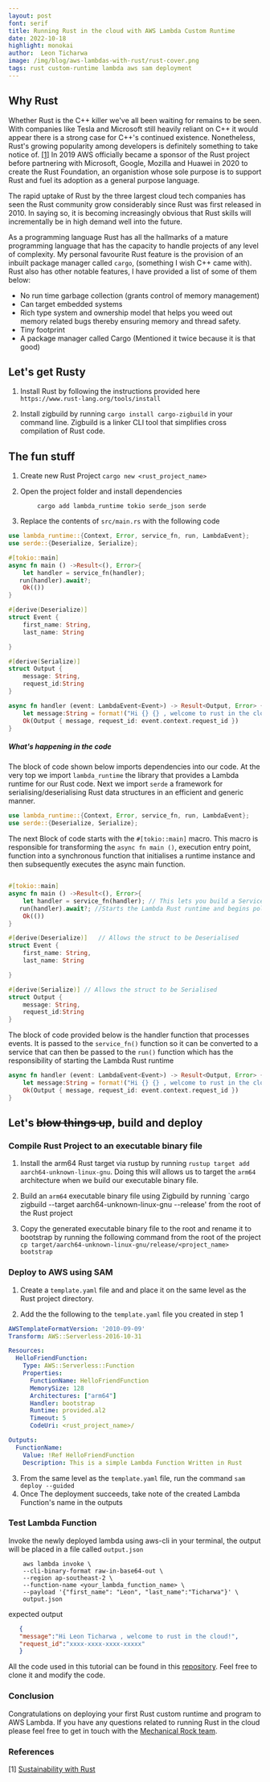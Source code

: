 ```yaml
---
layout: post
font: serif
title: Running Rust in the cloud with AWS Lambda Custom Runtime
date: 2022-10-18
highlight: monokai
author:  Leon Ticharwa
image: /img/blog/aws-lambdas-with-rust/rust-cover.png
tags: rust custom-runtime lambda aws sam deployment
---
```


## Why Rust
Whether Rust is the C++ killer we've all been waiting for remains to be seen. With companies like Tesla and Microsoft still heavily reliant on C++ it would appear there is a strong case for C++'s continued existence. Nonetheless, Rust's growing popularity among developers is definitely something to take notice of. [[1]](#references) In 2019 AWS officially became a sponsor of the Rust project before partnering with Microsoft, Google, Mozilla and Huawei in 2020 to create the Rust Foundation, an organistion whose sole purpose is to support Rust and fuel its adoption as a general purpose language. 

The rapid uptake of Rust by the three largest cloud tech companies has seen the Rust community grow considerably since Rust was first released in 2010. In saying so, it is becoming increasingly obvious that Rust skills will incrementally be in high demand well into the future. 

As a programming language Rust has all the hallmarks of a mature programming language that has the capacity to handle projects of any level of complexity. My personal favourite Rust feature is the provision of an inbuilt package manager called `cargo`, (something I wish C++ came with). Rust also has other notable features, I have provided a list of some of them below: 

- No run time garbage collection (grants control of memory management)
- Can target embedded systems
- Rich type system and ownership model that helps you weed out memory related bugs thereby ensuring memory and thread safety.
- Tiny footprint
- A package manager called Cargo (Mentioned it twice because it is that good)

## Let's get Rusty
1.  Install Rust  by following the instructions provided here `https://www.rust-lang.org/tools/install`

2. Install zigbuild by running ``` cargo install cargo-zigbuild ``` in your command line. Zigbuild is a linker CLI tool that simplifies cross compilation of Rust code. 

## The fun stuff
1. Create new Rust Project
``` cargo new <rust_project_name> ```

2.  Open the project folder and install dependencies 

``` 
        cargo add lambda_runtime tokio serde_json serde 
```

3. Replace the contents of `src/main.rs` with the following code 

~~~ rust
use lambda_runtime::{Context, Error, service_fn, run, LambdaEvent};
use serde::{Deserialize, Serialize};

#[tokio::main]
async fn main () ->Result<(), Error>{
    let handler = service_fn(handler);
   run(handler).await?;
    Ok(())
}

#[derive(Deserialize)]
struct Event {
    first_name: String,
    last_name: String

}

#[derive(Serialize)]
struct Output {
    message: String,
    request_id:String
}

async fn handler (event: LambdaEvent<Event>) -> Result<Output, Error> {
    let message:String = format!("Hi {} {} , welcome to rust in the cloud!", event.payload.first_name, event.payload.last_name);
    Ok(Output { message, request_id: event.context.request_id })
}
~~~

##### What's happening in the code 

The block of code shown below imports dependencies into our code. At the very top we import `lambda_runtime`  the library that provides a Lambda runtime for our Rust code.
Next we import `serde` a framework for serialising/deserialising Rust data structures in an efficient and generic manner. 
~~~ rust
use lambda_runtime::{Context, Error, service_fn, run, LambdaEvent};
use serde::{Deserialize, Serialize};
~~~


The next Block of code starts with the  `#[tokio::main]` macro. This macro is responsible for transforming the `async fn main ()`, execution entry point, function into a synchronous function that initialises a runtime instance and then subsequently executes the async main function. 
~~~ rust

#[tokio::main]
async fn main () ->Result<(), Error>{
    let handler = service_fn(handler); // This lets you build a Service from an async function that returns a Result.
   run(handler).await?; //Starts the Lambda Rust runtime and begins polling for events on the Lambda Runtime APIs
    Ok(())
}
~~~

~~~rust
#[derive(Deserialize)]   // Allows the struct to be Deserialised 
struct Event {
    first_name: String,
    last_name: String

}

#[derive(Serialize)] // Allows the struct to be Serialised 
struct Output {
    message: String,
    request_id:String
}
~~~

The block of code provided below is the handler function that  processes events. It is passed to the `service_fn()` function so it can be converted to a service that can then be passed to the `run()` function which has the responsibility of starting the Lambda Rust runtime
~~~ rust 
async fn handler (event: LambdaEvent<Event>) -> Result<Output, Error> {
    let message:String = format!("Hi {} {} , welcome to rust in the cloud!", event.payload.first_name, event.payload.last_name);
    Ok(Output { message, request_id: event.context.request_id })
}
~~~

## Let's ~~blow things up~~, build and deploy

### Compile Rust Project to an executable binary file

1. Install the arm64 Rust target via rustup by running `rustup target add aarch64-unknown-linux-gnu`. Doing this will allows us to target the `arm64` architecture when we build our executable binary file. 

2. Build an `arm64` executable binary file using Zigbuild by running `cargo zigbuild --target aarch64-unknown-linux-gnu --release' from the root of the Rust project

3. Copy the generated executable binary file to the root and rename it to bootstrap by running the following command from the root of the project `cp target/aarch64-unknown-linux-gnu/release/<project_name> bootstrap`

### Deploy to AWS using SAM
1. Create a `template.yaml` file and and place it on the same level as the Rust project directory. 

2. Add the the following to the `template.yaml` file you created in step 1
~~~ yaml
AWSTemplateFormatVersion: '2010-09-09'
Transform: AWS::Serverless-2016-10-31

Resources:
  HelloFriendFunction:
    Type: AWS::Serverless::Function
    Properties:
      FunctionName: HelloFriendFunction
      MemorySize: 128
      Architectures: ["arm64"]
      Handler: bootstrap
      Runtime: provided.al2
      Timeout: 5
      CodeUri: <rust_project_name>/

Outputs:
  FunctionName:
    Value: !Ref HelloFriendFunction
    Description: This is a simple Lambda Function Written in Rust
~~~

3. From the same level as the `template.yaml` file, run the command `sam deploy --guided`
4. Once The deployment succeeds, take note of the created Lambda Function's name in the outputs

### Test Lambda Function 
Invoke the newly deployed lambda using aws-cli in your terminal, the output will be placed in a file called `output.json`

~~~
    aws lambda invoke \
    --cli-binary-format raw-in-base64-out \
    --region ap-southeast-2 \
    --function-name <your_lambda_function_name> \
    --payload '{"first_name": "Leon", "last_name":"Ticharwa"}' \
    output.json
~~~

expected output 

~~~json
   {
   "message":"Hi Leon Ticharwa , welcome to rust in the cloud!",
   "request_id":"xxxx-xxxx-xxxx-xxxxx"
   }
~~~

All the code used in this tutorial can be found in this [repository](https://github.com/MechanicalRock/RustLambda-AWS). Feel free to clone it and modify the code.
### Conclusion 
Congratulations on deploying your first Rust custom runtime and program to AWS Lambda. If you have any questions related to running Rust in the cloud please feel free to get in touch with the [Mechanical Rock team](https://mechanicalrock.io/services/).  
### References
[1]  [Sustainability with Rust](https://aws.amazon.com/blogs/opensource/sustainability-with-rust/#:~:text=We%20use%20Rust%20to%20deliver,%2C%20Amazon%20CloudFront%2C%20and%20more)